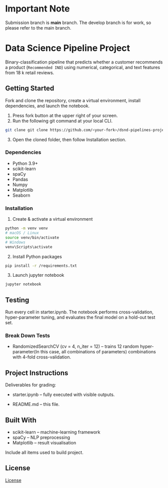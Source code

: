 # Important Note
Submission branch is **main** branch. The develop branch is for work, so please refer to the main branch.

# Data Science Pipeline Project

Binary-classification pipeline that predicts whether a customer recommends a
product (`Recommended IND`) using numerical, categorical, and text features
from 18 k retail reviews.

## Getting Started

Fork and clone the repository, create a virtual environment, install dependencies, and
launch the notebook.
1. Press fork button at the upper right of your screen.
2. Run the following git command at your local CLI.
```bash
git clone git clone https://github.com/<your-fork>/dsnd-pipelines-project.git
```
3. Open the cloned folder, then follow Installation section.

### Dependencies

- Python 3.9+
- scikit-learn
- spaCy
- Pandas
- Numpy
- Matplotlib
- Seaborn

### Installation

1. Create & activate a virtual environment
```bash
python -m venv venv
# macOS / Linux
source venv/bin/activate
# Windows
venv\Scripts\activate
```

2. Install Python packages
```bash
pip install -r /requirements.txt
```

3. Launch jupyter notebook
```bash
jupyter notebook
```

## Testing

Run every cell in starter.ipynb.
The notebook performs cross-validation, hyper-parameter tuning, and evaluates
the final model on a hold-out test set.

### Break Down Tests

- RandomizedSearchCV (cv = 4, n_iter = 12) – trains 12 random hyper-parameter(In this case, all combinations of parameters) combinations with 4-fold cross-validation.

## Project Instructions

Deliverables for grading:

- starter.ipynb – fully executed with visible outputs.

- README.md – this file.

## Built With

- scikit-learn – machine-learning framework
- spaCy – NLP preprocessing
- Matplotlib – result visualisation

Include all items used to build project.

## License

[License](LICENSE.txt)
